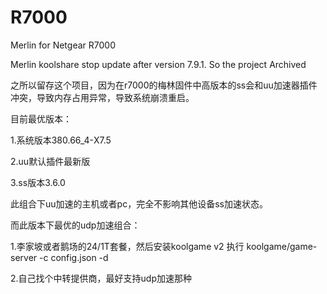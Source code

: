 # R7000
Merlin for Netgear R7000

Merlin koolshare stop update after version 7.9.1. So the project Archived

之所以留存这个项目，因为在r7000的梅林固件中高版本的ss会和uu加速器插件冲突，导致内存占用异常，导致系统崩溃重启。

目前最优版本：

1.系统版本380.66_4-X7.5

2.uu默认插件最新版

3.ss版本3.6.0

此组合下uu加速的主机或者pc，完全不影响其他设备ss加速状态。

而此版本下最优的udp加速组合：

1.李家坡或者鹅场的24/1T套餐，然后安装koolgame v2 执行 koolgame/game-server -c config.json -d

2.自己找个中转提供商，最好支持udp加速那种
